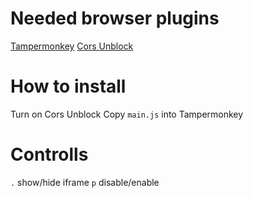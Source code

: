 # Needed browser plugins
[Tampermonkey](https://chrome.google.com/webstore/detail/tampermonkey/dhdgffkkebhmkfjojejmpbldmpobfkfo)
[Cors Unblock](https://chrome.google.com/webstore/detail/cors-unblock/lfhmikememgdcahcdlaciloancbhjino)

# How to install
Turn on Cors Unblock
Copy `main.js` into Tampermonkey

# Controlls
`.` show/hide iframe
`p` disable/enable
